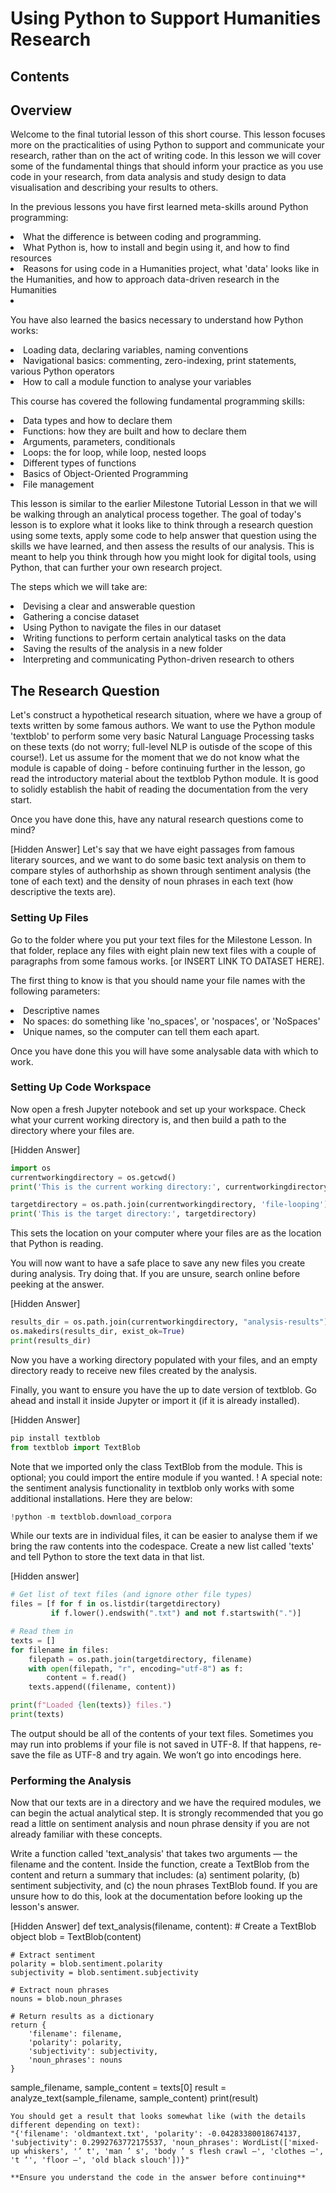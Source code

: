 # Using Python to Support Humanities Research

## Contents

## Overview
Welcome to the final tutorial lesson of this short course. This lesson focuses more on the practicalities of using Python to support and communicate your research, rather than on the act of writing code. In this lesson we will cover some of the fundamental things that should inform your practice as you use code in your research, from data analysis and study design to data visualisation and describing your results to others. 

In the previous lessons you have first learned meta-skills around Python programming:
<li>What the difference is between coding and programming.</li>
<li>What Python is, how to install and begin using it, and how to find resources</li>
<li>Reasons for using code in a Humanities project, what 'data' looks like in the Humanities, and how to approach data-driven research in the Humanities</li>
<li></li>

You have also learned the basics necessary to understand how Python works:
<li>Loading data, declaring variables, naming conventions</li>
<li>Navigational basics: commenting, zero-indexing, print statements, various Python operators</li>
<li>How to call a module function to analyse your variables</li>

This course has covered the following fundamental programming skills:
<li>Data types and how to declare them</li>
<li>Functions: how they are built and how to declare them</li>
<li>Arguments, parameters, conditionals</li>
<li>Loops: the for loop, while loop, nested loops</li>
<li>Different types of functions</li>
<li>Basics of Object-Oriented Programming</li>
<li>File management</li>

This lesson is similar to the earlier Milestone Tutorial Lesson in that we will be walking through an analytical process together. The goal of today's lesson is to explore what it looks like to think through a research question using some texts, apply some code to help answer that question using the skills we have learned, and then assess the results of our analysis. This is meant to help you think through how you might look for digital tools, using Python, that can further your own research project.

The steps which we will take are:
<li>Devising a clear and answerable question</li>
<li>Gathering a concise dataset</li>
<li>Using Python to navigate the files in our dataset</li>
<li>Writing functions to perform certain analytical tasks on the data</li>
<li>Saving the results of the analysis in a new folder</li>
<li>Interpreting and communicating Python-driven research to others</li>


## The Research Question
Let's construct a hypothetical research situation, where we have a group of texts written by some famous authors. We want to use the Python module 'textblob' to perform some very basic Natural Language Processing tasks on these texts (do not worry; full-level NLP is outisde of the scope of this course!). Let us assume for the moment that we do not know what the module is capable of doing - before continuing further in the lesson, go read the introductory material about the textblob Python module. It is good to solidly establish the habit of reading the documentation from the very start.

Once you have done this, have any natural research questions come to mind? 

[Hidden Answer] Let's say that we have eight passages from famous literary sources, and we want to do some basic text analysis on them to compare styles of authorhship as shown through sentiment analysis (the tone of each text) and the density of noun phrases in each text (how descriptive the texts are).

### Setting Up Files

  Go to the folder where you put your text files for the Milestone Lesson. In that folder, replace any files with eight plain new text files with a couple of paragraphs from some famous works. [or INSERT LINK TO DATASET HERE]. 

The first thing to know is that you should name your file names with the following parameters:
<li>Descriptive names</li>
<li>No spaces: do something like 'no_spaces', or 'nospaces', or 'NoSpaces'</li>
<li>Unique names, so the computer can tell them each apart.</li>

Once you have done this you will have some analysable data with which to work.

### Setting Up Code Workspace
Now open a fresh Jupyter notebook and set up your workspace. Check what your current working directory is, and then build a path to the directory where your files are.

[Hidden Answer]

```python
import os
currentworkingdirectory = os.getcwd()
print('This is the current working directory:', currentworkingdirectory)

targetdirectory = os.path.join(currentworkingdirectory, 'file-looping')
print('This is the target directory:', targetdirectory)
```
This sets the location on your computer where your files are as the location that Python is reading. 

You will now want to have a safe place to save any new files you create during analysis. Try doing that. If you are unsure, search online before peeking at the answer.

[Hidden Answer]
```python
results_dir = os.path.join(currentworkingdirectory, "analysis-results")
os.makedirs(results_dir, exist_ok=True)
print(results_dir)
```
Now you have a working directory populated with your files, and an empty directory ready to receive new files created by the analysis.

Finally, you want to ensure you have the up to date version of textblob. Go ahead and install it inside Jupyter or import it (if it is already installed).

[Hidden Answer]
```python
pip install textblob
from textblob import TextBlob
```
Note that we imported only the class TextBlob from the module. This is optional; you could import the entire module if you wanted. 
! A special note: the sentiment analysis functionality in textblob only works with some additional installations. Here they are below:

```python
!python -m textblob.download_corpora
```

While our texts are in individual files, it can be easier to analyse them if we bring the raw contents into the codespace. Create a new list called 'texts' and tell Python to store the text data in that list.

[Hidden answer]
```python
# Get list of text files (and ignore other file types)
files = [f for f in os.listdir(targetdirectory)
         if f.lower().endswith(".txt") and not f.startswith(".")]

# Read them in
texts = []
for filename in files:
    filepath = os.path.join(targetdirectory, filename)
    with open(filepath, "r", encoding="utf-8") as f:
        content = f.read()
    texts.append((filename, content))

print(f"Loaded {len(texts)} files.")
print(texts)
```
The output should be all of the contents of your text files. Sometimes you may run into problems if your file is not saved in UTF-8. If that happens, re-save the file as UTF-8 and try again. We won’t go into encodings here.

### Performing the Analysis
Now that our texts are in a directory and we have the required modules, we can begin the actual analytical step. It is strongly recommended that you go read a little on sentiment analysis and noun phrase density if you are not already familiar with these concepts. 

Write a function called 'text_analysis' that takes two arguments — the filename and the content. Inside the function, create a TextBlob from the content and return a summary that includes: (a) sentiment polarity, (b) sentiment subjectivity, and (c) the noun phrases TextBlob found. If you are unsure how to do this, look at the documentation before looking up the lesson's answer.

[Hidden Answer]
def text_analysis(filename, content):
    # Create a TextBlob object
    blob = TextBlob(content)
    
    # Extract sentiment
    polarity = blob.sentiment.polarity
    subjectivity = blob.sentiment.subjectivity
    
    # Extract noun phrases
    nouns = blob.noun_phrases
    
    # Return results as a dictionary
    return {
        'filename': filename,
        'polarity': polarity,
        'subjectivity': subjectivity,
        'noun_phrases': nouns
    }

sample_filename, sample_content = texts[0]
result = analyze_text(sample_filename, sample_content)
print(result)
```
You should get a result that looks somewhat like (with the details different depending on text):
"{'filename': 'oldmantext.txt', 'polarity': -0.04283380018674137, 'subjectivity': 0.2992763772175537, 'noun_phrases': WordList(['mixed-up whiskers', '’ t', 'man ’ s', 'body ’ s flesh crawl –', 'clothes –', 't ’', 'floor –', 'old black slouch'])}"

**Ensure you understand the code in the answer before continuing**






